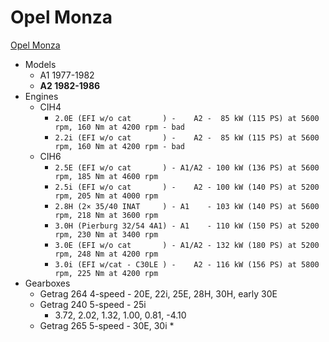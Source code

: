 # Opel Monza

[Opel Monza](https://en.wikipedia.org/wiki/Opel_Monza)

* Models
  * A1 1977-1982
  * **A2 1982-1986**
* Engines
  * CIH4
    * `2.0E (EFI w/o cat       ) -    A2 -  85 kW (115 PS) at 5600 rpm, 160 Nm at 4200 rpm - bad`
    * `2.2i (EFI w/o cat       ) -    A2 -  85 kW (115 PS) at 5600 rpm, 160 Nm at 4200 rpm - bad`
  * CIH6
    * `2.5E (EFI w/o cat       ) - A1/A2 - 100 kW (136 PS) at 5600 rpm, 185 Nm at 4600 rpm`
    * `2.5i (EFI w/o cat       ) -    A2 - 100 kW (140 PS) at 5200 rpm, 205 Nm at 4000 rpm`
    * `2.8H (2× 35/40 INAT     ) - A1    - 103 kW (140 PS) at 5600 rpm, 218 Nm at 3600 rpm`
    * `3.0H (Pierburg 32/54 4A1) - A1    - 110 kW (150 PS) at 5200 rpm, 230 Nm at 3400 rpm`
    * `3.0E (EFI w/o cat       ) - A1/A2 - 132 kW (180 PS) at 5200 rpm, 248 Nm at 4200 rpm`
    * `3.0i (EFI w/cat - C30LE ) -    A2 - 116 kW (156 PS) at 5800 rpm, 225 Nm at 4200 rpm`
* Gearboxes
  * Getrag 264 4-speed - 20E, 22i, 25E, 28H, 30H, early 30E
  * Getrag 240 5-speed - 25i
    * 3.72, 2.02, 1.32, 1.00, 0.81, -4.10
  * Getrag 265 5-speed - 30E, 30i
    * 
